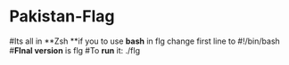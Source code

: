 # Pakistan-Flag

#Its all in **Zsh **if you to use **bash** in flg change first line to #!/bin/bash
#**FInal version** is flg
#To **run** it:
./flg
